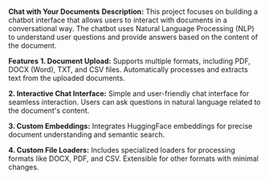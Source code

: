 **Chat with Your Documents**
**Description:**
This project focuses on building a chatbot interface that allows users to interact with documents in a conversational way. 
The chatbot uses Natural Language Processing (NLP) to understand user questions and provide answers based on the content of the document.

**Features**
**1. Document Upload:**
Supports multiple formats, including PDF, DOCX (Word), TXT, and CSV files.
Automatically processes and extracts text from the uploaded documents.

**2. Interactive Chat Interface:**
Simple and user-friendly chat interface for seamless interaction.
Users can ask questions in natural language related to the document's content.

**3. Custom Embeddings:**
Integrates HuggingFace embeddings for precise document understanding and semantic search.

**4. Custom File Loaders:**
Includes specialized loaders for processing formats like DOCX, PDF, and CSV.
Extensible for other formats with minimal changes.
